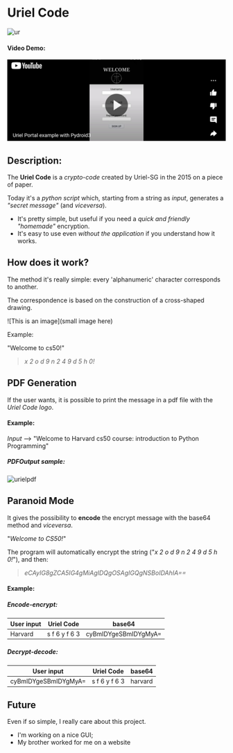# Uriel Code

![ur](https://user-images.githubusercontent.com/65650311/203441187-50a04764-b993-4c06-bb5a-aa6b65c1bc24.jpg)


#### Video Demo:

[![Watch the video](https://raw.githubusercontent.com/Uriel-SG/Uriel-Portal/main/example.jpg)](https://youtu.be/8EHYuSfHobg)

## Description:

The **Uriel Code** is a *crypto-code* created by Uriel-SG in the 2015 on a piece of paper.

Today it's a *python script* which, starting from a string as *input*, generates a *"secret message"* (and *viceversa*).

- It's pretty simple, but useful if you need a *quick and friendly "homemade"* encryption.
- It's easy to use even *without the application* if you understand how it works.


## How does it work?

The method it's really simple: every 'alphanumeric' character corresponds to another.

The correspondence is based on the construction of a cross-shaped drawing.

![This is an image](small image here)

Example:

"Welcome to cs50!"

> *x 2 o d 9 n 2   4 9   d 5 h 0!*


## PDF Generation

If the user wants, it is possible to print the message in a pdf file with the *Uriel Code logo*.

#### Example:

*Input* --> "Welcome to Harvard cs50 course: introduction to Python Programming"

##### *PDFOutput sample*:

![urielpdf](https://user-images.githubusercontent.com/65650311/203441129-db1d2c74-1dd2-48a4-a826-5419601e00f7.jpg)


## Paranoid Mode

It gives the possibility to **encode** the encrypt message with the base64 method and *viceversa*.



"*Welcome to CS50!*"

The program will automatically encrypt the string ("*x 2 o d 9 n 2   4 9   d 5 h 0!*"), and then:

> *eCAyIG8gZCA5IG4gMiAgIDQgOSAgIGQgNSBoIDAhIA==*

#### Example:
##### *Encode-encrypt:*

|  **User input**  |   **Uriel Code**   |       **base64**         |
| ------------- | -------------  | -------------------- |
|    Harvard     | s f 6 y f 6 3  | cyBmIDYgeSBmIDYgMyA= |

##### *Decrypt-decode:*

|  **User input**  |   **Uriel Code**   |       **base64**         |
| ------------- | -------------  | -------------------- |
|   cyBmIDYgeSBmIDYgMyA=     | s f 6 y f 6 3  | harvard |

## Future

Even if so simple, I really care about this project.

- I'm working on a nice GUI;
- My brother worked for me on a website
